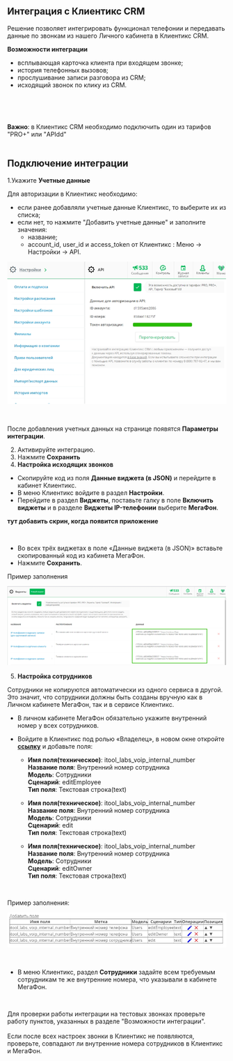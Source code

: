 ## Интеграция с  Клиентикс CRM <br />

Решение позволяет интегрировать функционал телефонии и передавать данные по звонкам из нашего Личного кабинета в  Клиентикс CRM.<br /> 

**Возможности интеграции**  <br />

- всплывающая карточка клиента при входящем звонке;
- история телефонных вызовов;
- прослушивание записи разговора из CRM;
- исходящий звонок по клику из CRM.

<br />
<br />
<br />

**Важно**: в Клиентикс CRM необходимо подключить один из тарифов "PRO+" или "APIdd" <br /> 
 <br />
 
## Подключение интеграции  <br />
 
1.Укажите **Учетные данные** <br />

Для авторизации в Клиентикс необходимо:
- если ранее добавляли учетные данные Клиентикс, то выберите их из списка;
- если нет, то нажмите "Добавить учетные данные" и заполните значения:
  - название;
  - account_id,  user_id и access_token от Клиентикс : Меню → Настройки → API. <br />

![image](klientiks_auth2.png)

<br />

После добавления учетных данных на странице появятся **Параметры интеграции**. <br />

2.  Активируйте интеграцию. <br />
3.  Нажмите **Сохранить** <br />
4.  **Настройка исходящих звонков**  <br />

- Скопируйте код из поля **Данные виджета (в JSON)**  и перейдите в кабинет Клиентикс. <br />
- В меню Клиентикс войдите в раздел **Настройки**. <br />
- Перейдите в раздел **Виджеты**, поставьте галку в поле **Включить виджеты** и в разделе **Виджеты IP-телефонии** выберите **МегаФон**. <br />


**тут добавить скрин, когда появится приложение**

<br />

- Во всех трёх виджетах в поле «Данные виджета (в JSON)» вставьте скопированный код из кабинета МегаФон. <br />
- Нажмите **Сохранить**. <br />

Пример заполнения <br />

![image](klientiks_vidget2.png)
<br />
 
5.  **Настройка сотрудников** <br />

Сотрудники не копируются автоматически из одного сервиса в другой. Это значит, что сотрудники должны быть созданы вручную как в Личном кабинете МегаФон, так и в сервисе Клиентикс.  <br />

- В личном кабинете МегаФон обязательно укажите внутренний номер у всех сотрудников. <br />
- Войдите в Клиентикс под ролью «Владелец», в новом окне откройте **[ссылку](https://klientiks.ru/clientix/admin/dynamicFields)** и добавьте поля: <br />
  
  - **Имя поля(техническое)**: itool_labs_voip_internal_number  
   **Название поля**: Внутренний номер сотрудника  
   **Модель**: Сотрудники  
   **Сценарий**: editEmployee  
   **Тип поля**: Текстовая строка(text)   <br />


  - **Имя поля(техническое)**: itool_labs_voip_internal_number  
     **Название поля**: Внутренний номер сотрудника  
     **Модель**: Сотрудники  
     **Сценарий**: edit  
     **Тип поля**: Текстовая строка(text) <br />

  - **Имя поля(техническое)**: itool_labs_voip_internal_number      
      **Название поля**: Внутренний номер сотрудника  
      **Модель**: Сотрудники  
      **Сценарий**: editOwner  
      **Тип поля**: Текстовая строка(text) <br />
     

   <br /> 


Пример заполнения:
 <br /> 

![image](klientix_employee.jpg)

<br />


 -  В меню Клиентикс, раздел **Сотрудники** задайте всем требуемым сотрудникам те же внутренние номера, что указывали в кабинете МегаФон. <br />

<br />

Для проверки работы интеграции на тестовых звонках проверьте работу пунктов, указанных в разделе "Возможности интеграции".<br />  
Если после всех настроек звонки в Клиентикс не появляются, проверьте, совпадают ли внутренние номера сотрудников в Клиентикс и МегаФон.
